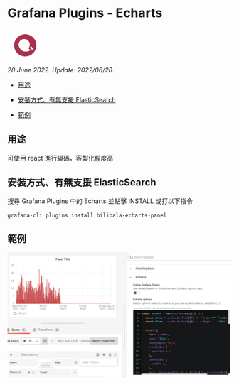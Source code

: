 # Grafana Plugins - Echarts

![img](echarts_icon.png)

*20 June 2022. Update: 2022/06/28.*

* [用途](#use)

* [安裝方式、有無支援 ElasticSearch](#install)

* [範例](#example)

<h2 id="use">用途</h2>

可使用 react 進行編碼，客製化程度高

<h2 id="install">安裝方式、有無支援 ElasticSearch</h2>

搜尋 Grafana Plugins 中的 Echarts 並點擊 INSTALL 或打以下指令

    grafana-cli plugins install bilibala-echarts-panel

<h2 id="example">範例</h2>

![img](echart.png)

